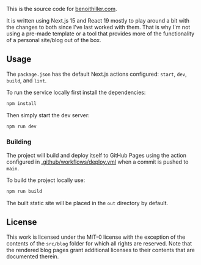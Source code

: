 This is the source code for [benoithiller.com](https://benoithiller.com).

It is written using Next.js 15 and React 19 mostly to play around a bit with the changes to both since I've last worked with them. That is why I'm not using a pre-made template or a tool that provides more of the functionality of a personal site/blog out of the box.

## Usage

The `package.json` has the default Next.js actions configured: `start`, `dev`, `build`, and `lint`.

To run the service locally first install the dependencies:

```bash
npm install
```

Then simply start the dev server:

```bash
npm run dev
```

### Building

The project will build and deploy itself to GitHub Pages using the action configured in [.github/workflows/deploy.yml](.github/workflows/deploy.yml) when a commit is pushed to `main`.

To build the project locally use:

```bash
npm run build
```

The built static site will be placed in the `out` directory by default.

## License

This work is licensed under the MIT-0 license with the exception of the contents of the `src/blog` folder for which all rights are reserved. Note that the rendered blog pages grant additional licenses to their contents that are documented therein.
